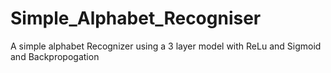# Simple_Alphabet_Recogniser
A simple alphabet Recognizer using a 3 layer model with ReLu and Sigmoid and Backpropogation
